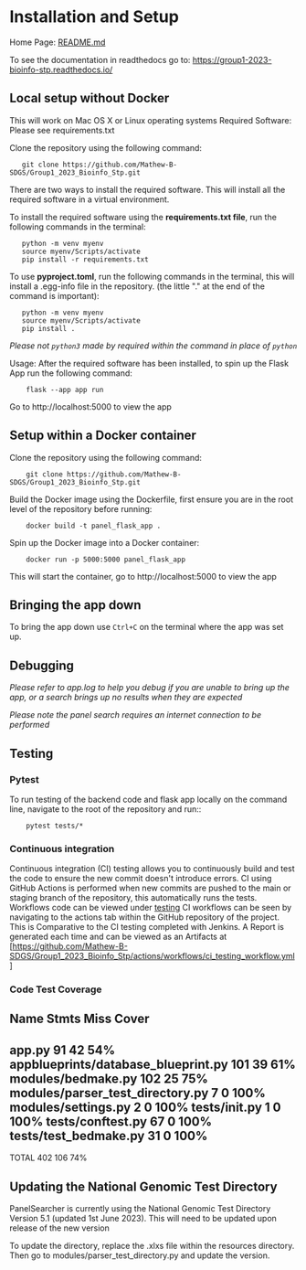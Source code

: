 # Installation and Setup

Home Page: [README.md](/README.md)

To see the documentation in readthedocs go to: https://group1-2023-bioinfo-stp.readthedocs.io/

## Local setup without Docker

This will work on Mac OS X or Linux operating systems
Required Software: Please see requirements.txt

Clone the repository using the following command:

```
   git clone https://github.com/Mathew-B-SDGS/Group1_2023_Bioinfo_Stp.git
```

There are two ways to install the required software. This will install all the required software in a virtual environment.

To install the required software using the **requirements.txt file**, run the following commands in the terminal:

```
   python -m venv myenv
   source myenv/Scripts/activate
   pip install -r requirements.txt
```

To use **pyproject.toml**, run the following commands in the terminal, this will install a .egg-info file in the repository. (the little "." at the end of the command is important):

```
   python -m venv myenv
   source myenv/Scripts/activate
   pip install .
```

*Please not ```python3``` made by required within the command in place of ```python```*

Usage: After the required software has been installed, to spin up the Flask App run the following command:

  ```
      flask --app app run
  ```

Go to http://localhost:5000 to view the app


## Setup within a Docker container


Clone the repository using the following command:

```
    git clone https://github.com/Mathew-B-SDGS/Group1_2023_Bioinfo_Stp.git
```

Build the Docker image using the Dockerfile, first ensure you are in the root level of the repository before running:

```
    docker build -t panel_flask_app .
```

Spin up the Docker image into a Docker container:

```
    docker run -p 5000:5000 panel_flask_app
```

This will start the container, go to http://localhost:5000 to view the app

## Bringing the app down

To bring the app down use ```Ctrl+C``` on the terminal where the app was set up.

## Debugging

*Please refer to app.log to help you debug if you are unable to bring up the app, or a search brings up no results when they are expected*

*Please note the panel search requires an internet connection to be performed*

## Testing 
### Pytest

To run testing of the backend code and flask app locally on the command line, navigate to the root of the repository and run::

```
    pytest tests/*
```

### Continuous integration

Continuous integration (CI) testing allows you to continuously build and test the code to ensure the new commit doesn't introduce errors. 
CI using GitHub Actions is performed when new commits are pushed to the main or staging branch of the repository, 
this automatically runs the tests. Workflows code can be viewed under [testing](./.github/workflows/ci_testing_workflow.yml) CI workflows can be seen by navigating to the actions tab within the GitHub repository of the project. This is Comparative to the CI testing completed with Jenkins. A Report is generated each time and can be viewed as an Artifacts at [https://github.com/Mathew-B-SDGS/Group1_2023_Bioinfo_Stp/actions/workflows/ci_testing_workflow.yml]

### Code Test Coverage

Name                                  Stmts   Miss  Cover
---------------------------------------------------------
app.py                                   91     42    54%
appblueprints/database_blueprint.py     101     39    61%
modules/bedmake.py                      102     25    75%
modules/parser_test_directory.py          7      0   100%
modules/settings.py                       2      0   100%
tests/__init__.py                         1      0   100%
tests/conftest.py                        67      0   100%
tests/test_bedmake.py                    31      0   100%
---------------------------------------------------------
TOTAL                                   402    106    74%

## Updating the National Genomic Test Directory

PanelSearcher is currently using the National Genomic Test Directory Version 5.1 (updated 1st June 2023). This will need to be updated upon release of the new version

To update the directory, replace the .xlxs file within the resources directory.
Then go to modules/parser_test_directory.py and update the version.


